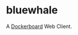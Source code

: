 
# bluewhale

A [Dockerboard][] Web Client.



[Dockerboard]: https://github.com/dockerboard/dockerboard
